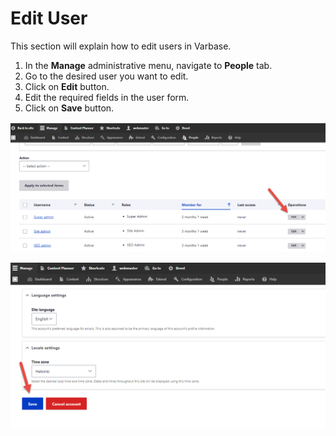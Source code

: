 # Edit User

This section will explain how to edit users in Varbase.&#x20;

1. &#x20;In the **Manage** administrative menu, navigate to **People** tab.
2. Go to the desired user you want to edit.
3. Click on **Edit** button.
4. Edit the required fields in the user form.
5. Click on **Save** button.

![Editing Users in Drupal](<../../.gitbook/assets/image (63).png>)

![Save User Changes in Drupal](<../../.gitbook/assets/image (55).png>)

